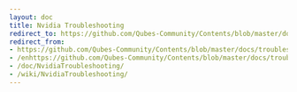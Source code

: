 ```yaml
---
layout: doc
title: Nvidia Troubleshooting
redirect_to: https://github.com/Qubes-Community/Contents/blob/master/docs/troubleshooting/nvidia-troubleshooting.md
redirect_from:
- https://github.com/Qubes-Community/Contents/blob/master/docs/troubleshooting/nvidia-troubleshooting.md
- /enhttps://github.com/Qubes-Community/Contents/blob/master/docs/troubleshooting/nvidia-troubleshooting.md
- /doc/NvidiaTroubleshooting/
- /wiki/NvidiaTroubleshooting/
---
```


